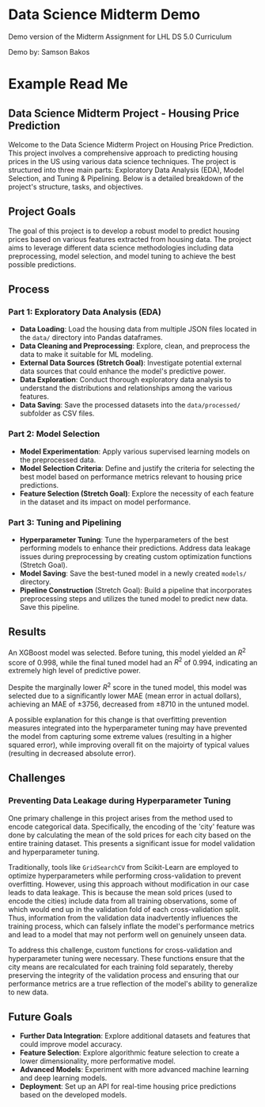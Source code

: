 # Data Science Midterm Demo

Demo version of the Midterm Assignment for LHL DS 5.0 Curriculum

Demo by: Samson Bakos

# Example Read Me 

## Data Science Midterm Project - Housing Price Prediction

Welcome to the Data Science Midterm Project on Housing Price Prediction. This project involves a comprehensive approach to predicting housing prices in the US using various data science techniques. The project is structured into three main parts: Exploratory Data Analysis (EDA), Model Selection, and Tuning & Pipelining. Below is a detailed breakdown of the project's structure, tasks, and objectives.

## Project Goals
The goal of this project is to develop a robust model to predict housing prices based on various features extracted from housing data. The project aims to leverage different data science methodologies including data preprocessing, model selection, and model tuning to achieve the best possible predictions.

## Process

### Part 1: Exploratory Data Analysis (EDA)
- **Data Loading**: Load the housing data from multiple JSON files located in the `data/` directory into Pandas dataframes.
- **Data Cleaning and Preprocessing**: Explore, clean, and preprocess the data to make it suitable for ML modeling. 
- **External Data Sources (Stretch Goal)**: Investigate potential external data sources that could enhance the model's predictive power. 
- **Data Exploration**: Conduct thorough exploratory data analysis to understand the distributions and relationships among the various features.
- **Data Saving**: Save the processed datasets into the `data/processed/` subfolder as CSV files.

### Part 2: Model Selection
- **Model Experimentation**: Apply various supervised learning models on the preprocessed data.
- **Model Selection Criteria**: Define and justify the criteria for selecting the best model based on performance metrics relevant to housing price predictions.
- **Feature Selection (Stretch Goal)**: Explore the necessity of each feature in the dataset and its impact on model performance. 

### Part 3: Tuning and Pipelining
- **Hyperparameter Tuning**: Tune the hyperparameters of the best performing models to enhance their predictions. Address data leakage issues during preprocessing by creating custom optimization functions (Stretch Goal). 
- **Model Saving**: Save the best-tuned model in a newly created `models/` directory.
- **Pipeline Construction** (Stretch Goal): Build a pipeline that incorporates preprocessing steps and utilizes the tuned model to predict new data. Save this pipeline. 

## Results
An XGBoost model was selected. Before tuning, this model yielded an $R^2$ score of 0.998, while the final tuned model had an $R^2$ of 0.994, indicating an extremely high level of predictive power. 

Despite the marginally lower $R^2$ score in the tuned model, this model was selected due to a significantly lower MAE (mean error in actual dollars), achieving an MAE of $\pm 3756$, decreased from $\pm 8710$ in the untuned model. 

A possible explanation for this change is that overfitting prevention measures integrated into the hyperparameter tuning may have prevented the model from capturing some extreme values (resulting in a higher squared error), while improving overall fit on the majoirty of typical values (resulting in decreased absolute error). 

## Challenges

### Preventing Data Leakage during Hyperparameter Tuning

One primary challenge in this project arises from the method used to encode categorical data. Specifically, the encoding of the 'city' feature was done by calculating the mean of the sold prices for each city based on the entire training dataset. This presents a significant issue for model validation and hyperparameter tuning. 

Traditionally, tools like `GridSearchCV` from Scikit-Learn are employed to optimize hyperparameters while performing cross-validation to prevent overfitting. However, using this approach without modification in our case leads to data leakage. This is because the mean sold prices (used to encode the cities) include data from all training observations, some of which would end up in the validation fold of each cross-validation split. Thus, information from the validation data inadvertently influences the training process, which can falsely inflate the model's performance metrics and lead to a model that may not perform well on genuinely unseen data.

To address this challenge, custom functions for cross-validation and hyperparameter tuning were necessary. These functions ensure that the city means are recalculated for each training fold separately, thereby preserving the integrity of the validation process and ensuring that our performance metrics are a true reflection of the model's ability to generalize to new data.

## Future Goals
- **Further Data Integration**: Explore additional datasets and features that could improve model accuracy.
- **Feature Selection**: Explore algorithmic feature selection to create a lower dimensionality, more performative model.
- **Advanced Models**: Experiment with more advanced machine learning and deep learning models.
- **Deployment**: Set up an API for real-time housing price predictions based on the developed models.


